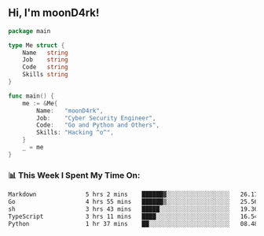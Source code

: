 <h2> Hi, I'm moonD4rk!</h2>

```go
package main

type Me struct {
	Name   string
	Job    string
	Code   string
	Skills string
}

func main() {
	me := &Me{
		Name:   "moonD4rk",
		Job:    "Cyber Security Engineer",
		Code:   "Go and Python and Others",
		Skills: "Hacking ^o^",
	}
	_ = me
}
```

<h3>📊 This Week I Spent My Time On:</h3>
<!-- <img align='right' src="https://github-readme-stats.vercel.app/api?username=moond4rk&show_icons=true&theme=radical", width="300" height="150"> -->

<!--START_SECTION:waka-->

```txt
Markdown              5 hrs 2 mins    ██████▓░░░░░░░░░░░░░░░░░░   26.17 %
Go                    4 hrs 55 mins   ██████▒░░░░░░░░░░░░░░░░░░   25.56 %
sh                    3 hrs 43 mins   █████░░░░░░░░░░░░░░░░░░░░   19.36 %
TypeScript            3 hrs 11 mins   ████░░░░░░░░░░░░░░░░░░░░░   16.54 %
Python                1 hr 37 mins    ██░░░░░░░░░░░░░░░░░░░░░░░   08.48 %
```

<!--END_SECTION:waka-->

